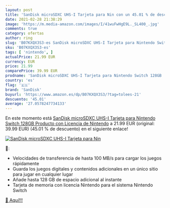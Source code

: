 ```yaml
---
layout: post
title: 'SanDisk microSDXC UHS-I Tarjeta para Nin con un 45.01 % de descuento'
date: 2021-02-28 21:38:29
image: 'https://m.media-amazon.com/images/I/41wuFwHgE9L._SL400_.jpg'
comments: true
category: ofertas
author: ring
slug: 'B07KXQX3S3-es SanDisk microSDXC UHS-I Tarjeta para Nintendo Switch 128GB...'
sku: 'B07KXQX3S3-es'
tags: [ 'nintendo', ]
actualPrice: 21.99 EUR
currency: EUR
price: 21.99
comparePrice: 39.99 EUR
prodname: 'SanDisk microSDXC UHS-I Tarjeta para Nintendo Switch 128GB  Producto con Licencia de Nintendo'
country: 'es'
flag: '🇪🇸'
brand: 'SanDisk'
buyurl: 'https://www.amazon.es/dp/B07KXQX3S3/?tag=tolees-21'
descuento: '45.01'
average: '27.0578247734133'
---
```


En este momento está [SanDisk microSDXC UHS-I Tarjeta para Nintendo Switch 128GB  Producto con Licencia de Nintendo](https://www.amazon.es/dp/B07KXQX3S3/?tag=tolees-21) a 21.99 EUR (original: 39.99 EUR) (45.01 %  de descuento) en el siguiente enlace!

[![SanDisk microSDXC UHS-I Tarjeta para Nin](https://m.media-amazon.com/images/I/41wuFwHgE9L._SL400_.jpg)](https://www.amazon.es/dp/B07KXQX3S3/?tag=tolees-21)

🔎:

- Velocidades de transferencia de hasta 100 MB/s para cargar los juegos rápidamente
- Guarda los juegos digitales y contenidos adicionales en un único sitio para jugar en cualquier lugar
- Añade hasta 128 GB de espacio adicional al instante
- Tarjeta de memoria con licencia Nintendo para el sistema Nintendo Switch

[🛒 Aquí!!!](https://www.amazon.es/dp/B07KXQX3S3/?tag=tolees-21)
